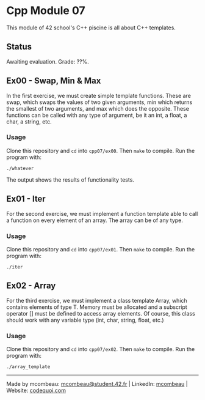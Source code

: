 # Cpp Module 07

This module of 42 school's C++ piscine is all about C++ templates.

## Status
Awaiting evaluation. Grade: ??%.

## Ex00 - Swap, Min & Max
In the first exercise, we must create simple template functions. These are swap, which swaps the values of two given arguments, min which returns the smallest of two arguments, and max which does the opposite. These functions can be called with any type of argument, be it an int, a float, a char, a string, etc.

### Usage
Clone this repository and `cd` into `cpp07/ex00`. Then `make` to compile. Run the program with:

```
./whatever
```
The output shows the results of functionality tests.

## Ex01 - Iter
For the second exercise, we must implement a function template able to call a function on every element of an array. The array can be of any type.

### Usage
Clone this repository and `cd` into `cpp07/ex01`. Then `make` to compile. Run the program with:

```
./iter
```

## Ex02 - Array
For the third exercise, we must implement a class template Array, which contains elements of type T. Memory must be allocated and a subscript operator [] must be defined to access array elements. Of course, this class should work with any variable type (int, char, string, float, etc.)

### Usage
Clone this repository and `cd` into `cpp07/ex02`. Then `make` to compile. Run the program with:

```
./array_template
```

---
Made by mcombeau: mcombeau@student.42.fr | LinkedIn: [mcombeau](https://www.linkedin.com/in/mia-combeau-86653420b/) | Website: [codequoi.com](https://www.codequoi.com)
